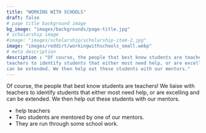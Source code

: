 ```yaml
---
title: "WORKING WITH SCHOOLS"
draft: false
# page title background image
bg_image: "images/backgrounds/page-title.jpg"
# scholarship image
#image: "images/scholarship/scholarship-item-2.jpg"
image: "images/reddirt/workingwithschools_small.webp"
# meta description
description : "Of course, the people that best know students are teachers! We liaise with
teachers to identify students that either most need help, or are excelling and
can be extended. We then help out these students with our mentors."
---
```

Of course, the people that best know students are teachers! We liaise with
teachers to identify students that either most need help, or are excelling and
can be extended. We then help out these students with our mentors.

* help teachers
* Two students are mentored by one of our mentors.
* They are run through some school work.
